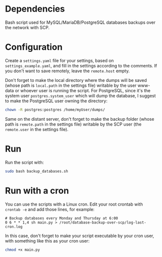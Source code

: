 # Dependencies

Bash script used for MySQL/MariaDB/PostgreSQL databases backups over the network with SCP.

# Configuration

Create a `settings.yaml` file for your settings, based on `settings_example.yaml`, and fill in the settings according to the comments. If you don't want to save remotely, leave the `remote.host` empty.

Don't forget to make the local directory where the dumps will be saved (whose path is `local.path` in the settings file) writable by the user www-data or whoever user is running the script.
For PostgreSQL, since it's the system user `postgres.system_user` which will dump the database, I suggest to make the PostgreSQL user owning the directory:
```sh
chown -R postgres:postgres /home/myUser/dumps/
```

Same on the distant server, don't forget to make the backup folder (whose path is `remote.path` in the settings file) writable by the SCP user (the `remote.user` in the settings file).


# Run

Run the script with:
```bash
sudo bash backup_databases.sh
```

# Run with a cron

You can use the scripts with a Linux cron. Edit your root crontab with `crontab -e` and add those lines, for example:

```
# Backup databases every Monday and Thursday at 6:00
0 6 * * 1,4 sh main.py > /root/database-backup-over-scp/log-last-cron.log
```

In this case, don't forget to make your script executable by your cron user, with something like this as your cron user:
```bash
chmod +x main.py
```
